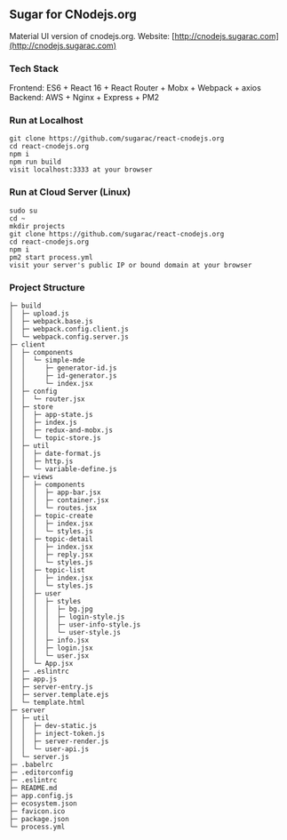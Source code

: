 ## Sugar for CNodejs.org

Material UI version of cnodejs.org. Website: [http://cnodejs.sugarac.com](http://cnodejs.sugarac.com)

### Tech Stack

Frontend: ES6 + React 16 + React Router + Mobx + Webpack + axios  
Backend: AWS + Nginx + Express + PM2

### Run at Localhost

```
git clone https://github.com/sugarac/react-cnodejs.org
cd react-cnodejs.org
npm i
npm run build
visit localhost:3333 at your browser
```

### Run at Cloud Server \(Linux\)

```
sudo su
cd ~
mkdir projects
git clone https://github.com/sugarac/react-cnodejs.org
cd react-cnodejs.org
npm i
pm2 start process.yml
visit your server's public IP or bound domain at your browser
```

### Project Structure

```
├─ build
│  ├─ upload.js
│  ├─ webpack.base.js
│  ├─ webpack.config.client.js
│  └─ webpack.config.server.js
├─ client
│  ├─ components
│  │  └─ simple-mde
│  │     ├─ generator-id.js
│  │     ├─ id-generator.js
│  │     └─ index.jsx
│  ├─ config
│  │  └─ router.jsx
│  ├─ store
│  │  ├─ app-state.js
│  │  ├─ index.js
│  │  ├─ redux-and-mobx.js
│  │  └─ topic-store.js
│  ├─ util
│  │  ├─ date-format.js
│  │  ├─ http.js
│  │  └─ variable-define.js
│  ├─ views
│  │  ├─ components
│  │  │  ├─ app-bar.jsx
│  │  │  ├─ container.jsx
│  │  │  └─ routes.jsx
│  │  ├─ topic-create
│  │  │  ├─ index.jsx
│  │  │  └─ styles.js
│  │  ├─ topic-detail
│  │  │  ├─ index.jsx
│  │  │  ├─ reply.jsx
│  │  │  └─ styles.js
│  │  ├─ topic-list
│  │  │  ├─ index.jsx
│  │  │  └─ styles.js
│  │  ├─ user
│  │  │  ├─ styles
│  │  │  │  ├─ bg.jpg
│  │  │  │  ├─ login-style.js
│  │  │  │  ├─ user-info-style.js
│  │  │  │  └─ user-style.js
│  │  │  ├─ info.jsx
│  │  │  ├─ login.jsx
│  │  │  └─ user.jsx
│  │  └─ App.jsx
│  ├─ .eslintrc
│  ├─ app.js
│  ├─ server-entry.js
│  ├─ server.template.ejs
│  └─ template.html
├─ server
│  ├─ util
│  │  ├─ dev-static.js
│  │  ├─ inject-token.js
│  │  ├─ server-render.js
│  │  └─ user-api.js
│  └─ server.js
├─ .babelrc
├─ .editorconfig
├─ .eslintrc
├─ README.md
├─ app.config.js
├─ ecosystem.json
├─ favicon.ico
├─ package.json
└─ process.yml

```



